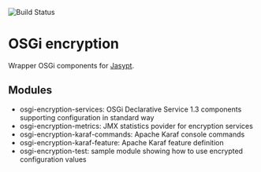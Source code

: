 ![Build Status](https://travis-ci.org/BlackBeltTechnology/osgi-encryption.svg?branch=develop)

# OSGi encryption

Wrapper OSGi components for [Jasypt](http://www.jasypt.org).

## Modules

* osgi-encryption-services: OSGi Declarative Service 1.3 components supporting configuration in standard way
* osgi-encryption-metrics: JMX statistics povider for encryption services
* osgi-encryption-karaf-commands: Apache Karaf console commands
* osgi-encryption-karaf-feature: Apache Karaf feature definition
* osgi-encryption-test: sample module showing how to use encrypted configuration values

